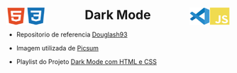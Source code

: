 <h1 align="center">Dark Mode<img align="right" height="40" width="45" src="https://raw.githubusercontent.com/devicons/devicon/master/icons/javascript/javascript-plain.svg"><img align="left" height="40" width="45" src="https://github.com/devicons/devicon/blob/master/icons/html5/html5-plain.svg"> <img align="left" height="40" width="45" src="https://github.com/devicons/devicon/blob/master/icons/css3/css3-plain.svg"> <img align="right" height="40" width="45" src="https://github.com/devicons/devicon/blob/master/icons/vscode/vscode-original.svg"></h1>




* Repositorio de referencia [Douglash93](https://github.com/douglash93/darkmode-css)
* Imagem utilizada de [Picsum](https://picsum.photos/)

* Playlist do Projeto [Dark Mode com HTML e CSS](https://www.youtube.com/playlist?list=PLEuLN871skK5YEhkJgNESZwV9-yb80GLo)
